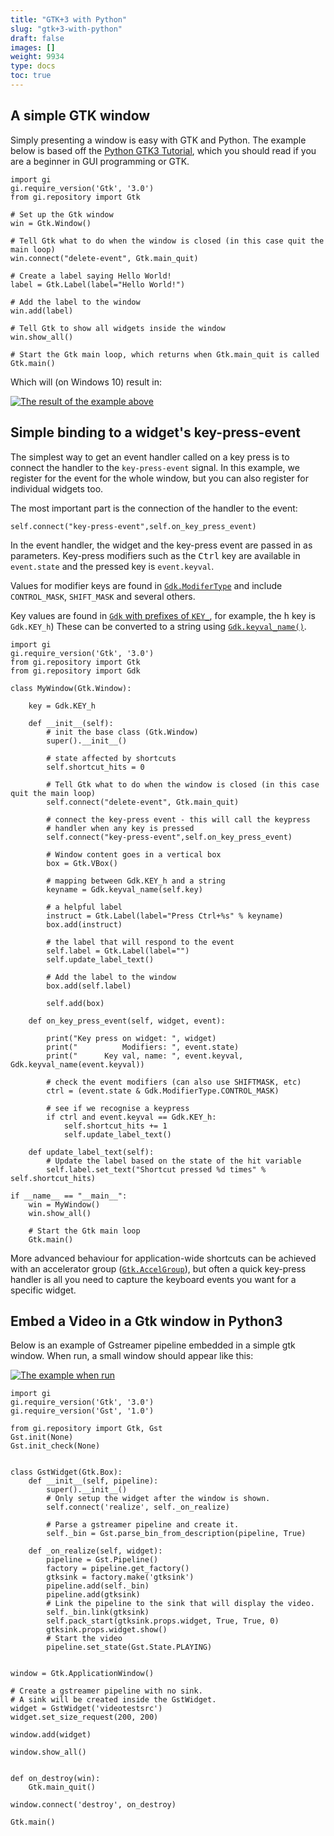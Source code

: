 ```yaml
---
title: "GTK+3 with Python"
slug: "gtk+3-with-python"
draft: false
images: []
weight: 9934
type: docs
toc: true
---
```


## A simple GTK window
Simply presenting a window is easy with GTK and Python. The example below is based off the [Python GTK3 Tutorial](https://python-gtk-3-tutorial.readthedocs.io), which you should read if you are a beginner in GUI programming or GTK. 

<!-- language: python -->
    import gi
    gi.require_version('Gtk', '3.0')
    from gi.repository import Gtk

    # Set up the Gtk window    
    win = Gtk.Window()

    # Tell Gtk what to do when the window is closed (in this case quit the main loop)
    win.connect("delete-event", Gtk.main_quit)
    
    # Create a label saying Hello World!
    label = Gtk.Label(label="Hello World!")

    # Add the label to the window
    win.add(label)

    # Tell Gtk to show all widgets inside the window
    win.show_all()
    
    # Start the Gtk main loop, which returns when Gtk.main_quit is called
    Gtk.main()

Which will (on Windows 10) result in:

[![The result of the example above][1]][1]


  [1]: http://i.stack.imgur.com/51xxE.png

## Simple binding to a widget's key-press-event
The simplest way to get an event handler called on a key press is to connect the handler to the `key-press-event` signal. In this example, we register for the event for the whole window, but you can also register for individual widgets too.

The most important part is the connection of the handler to the event:

    self.connect("key-press-event",self.on_key_press_event)

In the event handler, the widget and the key-press event are passed in as parameters. Key-press modifiers such as the <kbd>Ctrl</kbd> key are available in `event.state` and the pressed key is `event.keyval`.

Values for modifier keys are found in [`Gdk.ModiferType`][1] and include `CONTROL_MASK`, `SHIFT_MASK` and several others.

Key values are found in [`Gdk` with prefixes of `KEY_`][2], for example, the <kbd>h</kbd> key is `Gdk.KEY_h`) These can be converted to a string using [`Gdk.keyval_name()`][3].

    import gi
    gi.require_version('Gtk', '3.0')
    from gi.repository import Gtk
    from gi.repository import Gdk
    
    class MyWindow(Gtk.Window):
    
        key = Gdk.KEY_h
    
        def __init__(self):
            # init the base class (Gtk.Window)
            super().__init__()
    
            # state affected by shortcuts
            self.shortcut_hits = 0
    
            # Tell Gtk what to do when the window is closed (in this case quit the main loop)
            self.connect("delete-event", Gtk.main_quit)
    
            # connect the key-press event - this will call the keypress
            # handler when any key is pressed
            self.connect("key-press-event",self.on_key_press_event)
    
            # Window content goes in a vertical box
            box = Gtk.VBox()
    
            # mapping between Gdk.KEY_h and a string
            keyname = Gdk.keyval_name(self.key)
    
            # a helpful label
            instruct = Gtk.Label(label="Press Ctrl+%s" % keyname)
            box.add(instruct)
    
            # the label that will respond to the event
            self.label = Gtk.Label(label="")
            self.update_label_text()
    
            # Add the label to the window
            box.add(self.label)
    
            self.add(box)
    
        def on_key_press_event(self, widget, event):
    
            print("Key press on widget: ", widget)
            print("          Modifiers: ", event.state)
            print("      Key val, name: ", event.keyval, Gdk.keyval_name(event.keyval))
    
            # check the event modifiers (can also use SHIFTMASK, etc)
            ctrl = (event.state & Gdk.ModifierType.CONTROL_MASK)
    
            # see if we recognise a keypress
            if ctrl and event.keyval == Gdk.KEY_h:
                self.shortcut_hits += 1
                self.update_label_text()
    
        def update_label_text(self):
            # Update the label based on the state of the hit variable
            self.label.set_text("Shortcut pressed %d times" % self.shortcut_hits)
    
    if __name__ == "__main__":
        win = MyWindow()
        win.show_all()
    
        # Start the Gtk main loop
        Gtk.main()

More advanced behaviour for application-wide shortcuts can be achieved with an accelerator group ([`Gtk.AccelGroup`][4]), but often a quick key-press handler is all you need to capture the keyboard events you want for a specific widget.

  [1]: https://lazka.github.io/pgi-docs/#Gdk-3.0/flags.html#Gdk.ModifierType
  [2]: https://lazka.github.io/pgi-docs/#Gdk-3.0/constants.html
  [3]: https://lazka.github.io/pgi-docs/#Gdk-3.0/functions.html#Gdk.keyval_name
  [4]: https://lazka.github.io/pgi-docs/#Gtk-3.0/classes/AccelGroup.html#Gtk.AccelGroup

## Embed a Video in a Gtk window in Python3
Below is an example of Gstreamer pipeline embedded in a simple gtk window. When run, a small window should appear like this:

[![The example when run][1]][1]

    import gi
    gi.require_version('Gtk', '3.0')
    gi.require_version('Gst', '1.0')

    from gi.repository import Gtk, Gst
    Gst.init(None)
    Gst.init_check(None)


    class GstWidget(Gtk.Box):
        def __init__(self, pipeline):
            super().__init__()
            # Only setup the widget after the window is shown.
            self.connect('realize', self._on_realize)

            # Parse a gstreamer pipeline and create it.
            self._bin = Gst.parse_bin_from_description(pipeline, True)

        def _on_realize(self, widget):
            pipeline = Gst.Pipeline()
            factory = pipeline.get_factory()
            gtksink = factory.make('gtksink')
            pipeline.add(self._bin)
            pipeline.add(gtksink)
            # Link the pipeline to the sink that will display the video.
            self._bin.link(gtksink)
            self.pack_start(gtksink.props.widget, True, True, 0)
            gtksink.props.widget.show()
            # Start the video
            pipeline.set_state(Gst.State.PLAYING)


    window = Gtk.ApplicationWindow()

    # Create a gstreamer pipeline with no sink. 
    # A sink will be created inside the GstWidget.
    widget = GstWidget('videotestsrc')
    widget.set_size_request(200, 200)

    window.add(widget)

    window.show_all()


    def on_destroy(win):
        Gtk.main_quit()

    window.connect('destroy', on_destroy)

    Gtk.main()


  [1]: https://i.stack.imgur.com/cnZHV.jpg

